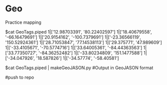 Geo
===

Practice mapping 

$cat GeoTags.piped
1|['12.98703391', '80.22402597']
1|['18.40679558', '-66.16479691']
1|['20.9154162', '-100.7379691']
1|['-23.36566119', '150.52924361']
1|['28.71053847', '77.14538113']
1|['29.375771', '47.989609']
1|['-33.4105671', '-70.5774716']
1|['33.64005361', '-84.44363563']
1|['33.77350727', '-84.36252482']
1|['-33.80234809', '151.1477588']
1|['-34.047926', '18.587826']
1|['-34.57774', '-58.40581']

$cat GeoTags.piped | makeGeoJASON.py
#Output in GeoJASON format

#push to repo
